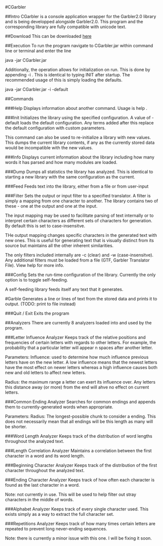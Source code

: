 #CGarbler

##Intro
CGarbler is a console application wrapper for the Garbler2.0 library and is being developped alongside Garbler2.0. This program and the corresponding library are fully compatible with unicode text.

##Download
This can be downloaded [here](http://www.filedropper.com/cgarbler100)

##Execution
To run the program navigate to CGarbler.jar within command line or terminal and enter the line

java -jar CGarbler.jar

Additionally, the operation allows for initialization on run. This is done by appending -i <params>. This is identical to typing INIT <params> after startup. The recommended usage of this is simply loading the defaults.

java -jar CGarbler.jar -i -default

##Commands

###Help
Displays information about another command. Usage is help <command>.

###Init
Initializes the library using the specified configuration. A value of -default loads the default configuration. Any terms added after this replace the default configuration with custom parameters. 

This command can also be used to re-initialize a library with new values. This dumps the current library contents, if any as the currently stored data would be incompatible with the new values.

###Info
Displays current information about the library including how many words it has parsed and how many modules are loaded.

###Dump
Dumps all statistics the library has analyzed. This is identical to starting a new library with the same configuration as the current.

###Feed
Feeds text into the library, either from a file or from user-input

###Filter
Sets the output or input filter to a specified translator. A filter is simply a mapping from one character to another. The library contains two of these - one at the output and one at the input. 

The input mapping may be used to facilitate parsing of text internally or to interpret certain characters as different sets of characters for generation. By default this is set to case-insensitve.

THe output mapping changes specific characters in the generated text with new ones. This is useful for generating text that is visually distinct from its source but maintains all the other inherent similarities.

The only filters included internally are -c (clear) and -w (case-insensitve). Any additional filters must be loaded from a file (GTF, Garbler Translator File). View help for more info.

###Config
Sets the run-time configuration of the library. Currently the only option is to toggle self-feeding.

A self-feeding library feeds itself any text that it generates.

#Garble
Generates a line or lines of text from the stored data and prints it to output. (TODO: print to file instead)

###Quit / Exit
Exits the program

##Analyzers
There are currently 8 analyzers loaded into and used by the program.

###Letter Influence Analyzer
Keeps track of the relative positions and frequencies of certain letters with regards to other letters. For example, the probability that a particular letter will appear n spaces after another letter.

Parameters: 
Influence: used to determine how much influence previous letters have on the new letter. A low influence means that the newest letters have the most effect on newer letters whereas a high influence causes both new and old letters to affect new letters.

Radius: the maximum range a letter can exert its influence over. Any letters this distance away (or more) from the end will ahve no effect on current letters.

###Common Ending Analyzer
Searches for common endings and appends them to currently-generated words when appropriate.

Parameters:
Radius: The longest-possible chunk to consider a ending. This does not necessarily mean that all endings will be this length as many will be shorter.

###Word Length Analyzer
Keeps track of the distribution of word lengths throughout the analyzed text.

###Length Correlation Analyzer
Maintains a correlation between the first character in a word and its word length.

###Beginning Character Analyzer
Keeps track of the distribution of the first character throughout the analyzed text.

###Ending Character Analyzer
Keeps track of how often each character is found as the last character in a word. 

Note: not currently in use. This will be used to help filter out stray characters in the middle of words.

###Alphabet Analyzer
Keeps track of every single character used. This exists simply as a way to extract the full character set.

###Repetitions Analyzer
Keeps track of how many times certain letters are repeated to prevent long never-ending sequences.

Note: there is currently a minor issue with this one. I will be fixing it soon.

